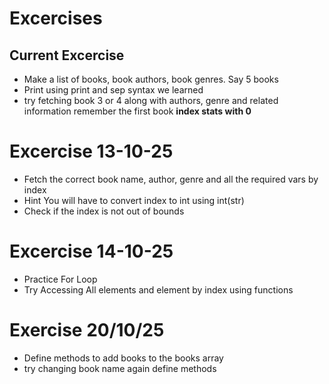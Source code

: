 # Excercises
## Current Excercise
- Make a list of books, book authors, book genres. Say 5 books 
- Print using print and sep syntax we learned
- try fetching book 3 or 4 along with authors, genre and related information remember the first book __index stats with 0__ 

# Excercise 13-10-25
- Fetch the correct book name, author, genre and all the required vars by index 
- Hint You will have to convert index to int using int(str)
- Check if the index is not out of bounds

# Excercise 14-10-25
- Practice For Loop
- Try Accessing All elements and element by index using functions

# Exercise 20/10/25
- Define methods to add books to the books array
- try changing book name again define methods